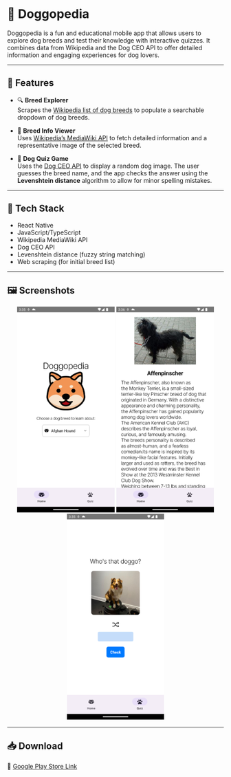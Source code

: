 # 🐶 Doggopedia

Doggopedia is a fun and educational mobile app that allows users to explore dog breeds and test their knowledge with interactive quizzes. It combines data from Wikipedia and the Dog CEO API to offer detailed information and engaging experiences for dog lovers.

---

## 📱 Features

- 🔍 **Breed Explorer**  
  Scrapes the [Wikipedia list of dog breeds](https://en.wikipedia.org/wiki/List_of_dog_breeds) to populate a searchable dropdown of dog breeds.

- 📖 **Breed Info Viewer**  
  Uses [Wikipedia’s MediaWiki API](https://en.wikipedia.org/w/api.php) to fetch detailed information and a representative image of the selected breed.

- 🧠 **Dog Quiz Game**  
  Uses the [Dog CEO API](https://dog.ceo/dog-api/) to display a random dog image. The user guesses the breed name, and the app checks the answer using the **Levenshtein distance** algorithm to allow for minor spelling mistakes.

---

## 🚀 Tech Stack

- React Native
- JavaScript/TypeScript
- Wikipedia MediaWiki API
- Dog CEO API
- Levenshtein distance (fuzzy string matching)
- Web scraping (for initial breed list)

---

## 🖼️ Screenshots

<p align="center">
  <img src="https://github.com/yangliudev/doggopedia2022/blob/master/PlayStore/main_screen.png?raw=true" alt="Home Page" width="45%" />
  <img src="https://github.com/yangliudev/doggopedia2022/blob/master/PlayStore/dog_info_screen.png?raw=true" alt="Information Page" width="45%" />
  <img src="https://github.com/yangliudev/doggopedia2022/blob/master/PlayStore/quiz_screen.png?raw=true" alt="Quiz Page" width="45%" />
</p>

---

## 📥 Download

📲 [Google Play Store Link](https://play.google.com/store/apps/details?id=com.doggopedia&fbclid=IwAR2pRAyqk3Igr_6Bwld8pZye5_QlIgGaKokJtYYlx5lP7_NeanNAIyrTr4Y)
